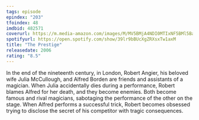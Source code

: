 ```yaml
---
tags: episode
epindex: "203"
tfoindex: 48
imdbid: 482571
coverurl: https://m.media-amazon.com/images/M/MV5BMjA4NDI0MTIxNF5BMl5BanBnXkFtZTYwNTM0MzY2._V1_SY300_CR0,0,202,300_.jpg
spotifyurl: https://open.spotify.com/show/39lr9bBUcXgZRXsxTw1axM
title: "The Prestige"
releasedate: 2006
rating: "8.5"
---
```


In the end of the nineteenth century, in London, Robert Angier, his beloved wife Julia McCullough, and Alfred Borden are friends and assistants of a magician. When Julia accidentally dies during a performance, Robert blames Alfred for her death, and they become enemies. Both become famous and rival magicians, sabotaging the performance of the other on the stage. When Alfred performs a successful trick, Robert becomes obsessed trying to disclose the secret of his competitor with tragic consequences.